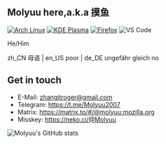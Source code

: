 ## Molyuu here,a.k.a 摸鱼

[![Arch Linux](https://img.shields.io/badge/Arch_Linux-1793D1?style=for-the-badge&logo=arch-linux&logoColor=white)](https://archlinux.org)
[![KDE Plasma](https://img.shields.io/badge/KDE_Plasma-lightblue?style=for-the-badge&logo=KDE)](https://kde.org)
[![Firefox](https://img.shields.io/badge/Firefox-FF7139?style=for-the-badge&logo=Firefox-Browser&logoColor=white)](https://mozilla.org)
![VS Code](https://img.shields.io/badge/Visual_Studio_Code-0078D4?style=for-the-badge&logo=visual%20studio%20code&logoColor=white)

He/Him

zh_CN 母语 | en_US poor | de_DE ungefähr gleich no

## Get in touch
- E-Mail: zhangjtroger@gmail.com
- Telegram: https://t.me/Molyuu2007
- Matrix: https://matrix.to/#/@molyuu:mozilla.org
- Misskey: https://neko.ci/@Molyuu

![Molyuu's GitHub stats](https://github-readme-stats.vercel.app/api?username=Molyuu)

